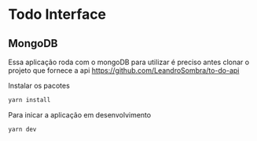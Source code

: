 # Todo Interface


## MongoDB

Essa aplicação roda com o mongoDB para utilizar é preciso antes clonar o projeto que fornece a api
https://github.com/LeandroSombra/to-do-api

Instalar os pacotes

```bash
yarn install
```

Para inicar a aplicação em desenvolvimento

```bash
yarn dev
```

